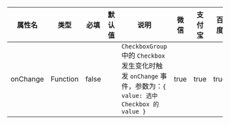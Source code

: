 | 属性名 | 类型 | 必填 | 默认值 | 说明 | 微信 | 支付宝 | 百度 | 快应用 |
| --- | --- | --- | --- | --- | --- | --- | --- | --- |
| onChange | Function | false | | `CheckboxGroup` 中的 `Checkbox` 发生变化时触发 `onChange` 事件，参数为：`{ value: 选中 Checkbox 的 value }` | true | true | true |  |
